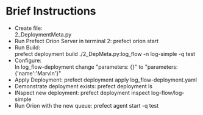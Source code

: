 # Brief Instructions

- Create file:      
    2_DeploymentMeta.py
- Run Prefect Orion Server in terminal 2: 
    prefect orion start
- Run Build:        
    prefect deployment build ./2_DepMeta.py:log_flow -n log-simple -q test
- Configure:        
    In log_flow-deployment change "parameters: {}" to "parameters: {'name':'Marvin'}"
- Apply Deployment: 
    prefect deployment apply log_flow-deployment.yaml
- Demonstrate deployment exists: 
    prefect deployment ls
- INspect new deployment: 
    prefect deployment inspect log-flow/log-simple
- Run Orion with the new queue:
     prefect agent start -q test